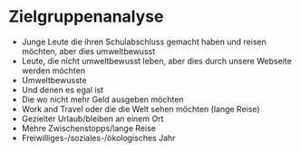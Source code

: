 # Zielgruppenanalyse

- Junge Leute die ihren Schulabschluss gemacht haben und reisen möchten, aber dies umweltbewusst
- Leute, die nicht umweltbewusst leben, aber dies durch unsere Webseite werden möchten
- Umweltbewusste
- Und denen es egal ist
- Die wo nicht mehr Geld ausgeben möchten
- Work and Travel oder die die Welt sehen möchten (lange Reise)
- Gezielter Urlaub/bleiben an einem Ort
- Mehre Zwischenstopps/lange Reise
- Freiwilliges-/soziales-/ökologisches Jahr
